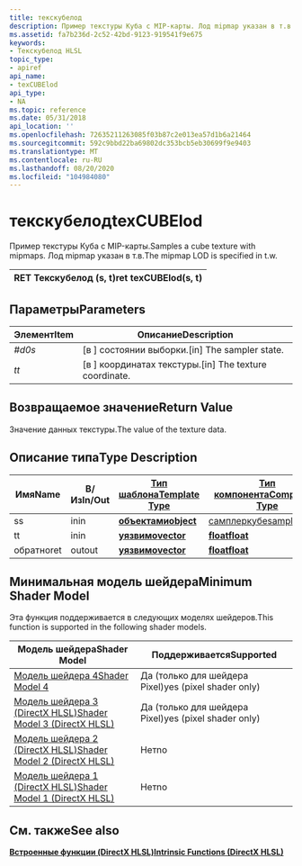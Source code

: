 ```yaml
---
title: текскубелод
description: Пример текстуры Куба с MIP-карты. Лод mipmap указан в т.в.
ms.assetid: fa7b236d-2c52-42bd-9123-919541f9e675
keywords:
- Текскубелод HLSL
topic_type:
- apiref
api_name:
- texCUBElod
api_type:
- NA
ms.topic: reference
ms.date: 05/31/2018
api_location: ''
ms.openlocfilehash: 72635211263085f03b87c2e013ea57d1b6a21464
ms.sourcegitcommit: 592c9bbd22ba69802dc353bcb5eb30699f9e9403
ms.translationtype: MT
ms.contentlocale: ru-RU
ms.lasthandoff: 08/20/2020
ms.locfileid: "104984080"
---
```

# <a name="texcubelod"></a><span data-ttu-id="08ab5-105">текскубелод</span><span class="sxs-lookup"><span data-stu-id="08ab5-105">texCUBElod</span></span>

<span data-ttu-id="08ab5-106">Пример текстуры Куба с MIP-карты.</span><span class="sxs-lookup"><span data-stu-id="08ab5-106">Samples a cube texture with mipmaps.</span></span> <span data-ttu-id="08ab5-107">Лод mipmap указан в т.в.</span><span class="sxs-lookup"><span data-stu-id="08ab5-107">The mipmap LOD is specified in t.w.</span></span>



| <span data-ttu-id="08ab5-108">RET Текскубелод (s, t)</span><span class="sxs-lookup"><span data-stu-id="08ab5-108">ret texCUBElod(s, t)</span></span> |
|----------------------|



 

## <a name="parameters"></a><span data-ttu-id="08ab5-109">Параметры</span><span class="sxs-lookup"><span data-stu-id="08ab5-109">Parameters</span></span>



| <span data-ttu-id="08ab5-110">Элемент</span><span class="sxs-lookup"><span data-stu-id="08ab5-110">Item</span></span>                                                   | <span data-ttu-id="08ab5-111">Описание</span><span class="sxs-lookup"><span data-stu-id="08ab5-111">Description</span></span>                               |
|--------------------------------------------------------|-------------------------------------------|
| <span data-ttu-id="08ab5-112"><span id="s"></span><span id="S"></span>*#d0*</span><span class="sxs-lookup"><span data-stu-id="08ab5-112"><span id="s"></span><span id="S"></span>*s*</span></span><br/> | <span data-ttu-id="08ab5-113">\[в \] состоянии выборки.</span><span class="sxs-lookup"><span data-stu-id="08ab5-113">\[in\] The sampler state.</span></span><br/>      |
| <span data-ttu-id="08ab5-114"><span id="t"></span><span id="T"></span>*t*</span><span class="sxs-lookup"><span data-stu-id="08ab5-114"><span id="t"></span><span id="T"></span>*t*</span></span><br/> | <span data-ttu-id="08ab5-115">\[в \] координатах текстуры.</span><span class="sxs-lookup"><span data-stu-id="08ab5-115">\[in\] The texture coordinate.</span></span><br/> |



 

## <a name="return-value"></a><span data-ttu-id="08ab5-116">Возвращаемое значение</span><span class="sxs-lookup"><span data-stu-id="08ab5-116">Return Value</span></span>

<span data-ttu-id="08ab5-117">Значение данных текстуры.</span><span class="sxs-lookup"><span data-stu-id="08ab5-117">The value of the texture data.</span></span>

## <a name="type-description"></a><span data-ttu-id="08ab5-118">Описание типа</span><span class="sxs-lookup"><span data-stu-id="08ab5-118">Type Description</span></span>



| <span data-ttu-id="08ab5-119">Имя</span><span class="sxs-lookup"><span data-stu-id="08ab5-119">Name</span></span> | <span data-ttu-id="08ab5-120">В/Из</span><span class="sxs-lookup"><span data-stu-id="08ab5-120">In/Out</span></span> | [<span data-ttu-id="08ab5-121">**Тип шаблона**</span><span class="sxs-lookup"><span data-stu-id="08ab5-121">**Template Type**</span></span>](dx-graphics-hlsl-intrinsic-functions.md)                       | [<span data-ttu-id="08ab5-122">**Тип компонента**</span><span class="sxs-lookup"><span data-stu-id="08ab5-122">**Component Type**</span></span>](dx-graphics-hlsl-intrinsic-functions.md) | <span data-ttu-id="08ab5-123">Размер</span><span class="sxs-lookup"><span data-stu-id="08ab5-123">Size</span></span> |
|------|--------|-------------------------------------------------------------------------------------|----------------------------------------------------------------|------|
| <span data-ttu-id="08ab5-124">s</span><span class="sxs-lookup"><span data-stu-id="08ab5-124">s</span></span>    | <span data-ttu-id="08ab5-125">in</span><span class="sxs-lookup"><span data-stu-id="08ab5-125">in</span></span>     | [<span data-ttu-id="08ab5-126">**объектами**</span><span class="sxs-lookup"><span data-stu-id="08ab5-126">**object**</span></span>](dx-graphics-hlsl-intrinsic-functions.md) | [<span data-ttu-id="08ab5-127">самплеркубе</span><span class="sxs-lookup"><span data-stu-id="08ab5-127">samplerCUBE</span></span>](dx-graphics-hlsl-sampler.md)                    | <span data-ttu-id="08ab5-128">1</span><span class="sxs-lookup"><span data-stu-id="08ab5-128">1</span></span>    |
| <span data-ttu-id="08ab5-129">t</span><span class="sxs-lookup"><span data-stu-id="08ab5-129">t</span></span>    | <span data-ttu-id="08ab5-130">in</span><span class="sxs-lookup"><span data-stu-id="08ab5-130">in</span></span>     | [<span data-ttu-id="08ab5-131">**уязвимо**</span><span class="sxs-lookup"><span data-stu-id="08ab5-131">**vector**</span></span>](dx-graphics-hlsl-intrinsic-functions.md) | [<span data-ttu-id="08ab5-132">**float**</span><span class="sxs-lookup"><span data-stu-id="08ab5-132">**float**</span></span>](/windows/desktop/WinProg/windows-data-types)                        | <span data-ttu-id="08ab5-133">4</span><span class="sxs-lookup"><span data-stu-id="08ab5-133">4</span></span>    |
| <span data-ttu-id="08ab5-134">обратно</span><span class="sxs-lookup"><span data-stu-id="08ab5-134">ret</span></span>  | <span data-ttu-id="08ab5-135">out</span><span class="sxs-lookup"><span data-stu-id="08ab5-135">out</span></span>    | [<span data-ttu-id="08ab5-136">**уязвимо**</span><span class="sxs-lookup"><span data-stu-id="08ab5-136">**vector**</span></span>](dx-graphics-hlsl-intrinsic-functions.md) | [<span data-ttu-id="08ab5-137">**float**</span><span class="sxs-lookup"><span data-stu-id="08ab5-137">**float**</span></span>](/windows/desktop/WinProg/windows-data-types)                        | <span data-ttu-id="08ab5-138">4</span><span class="sxs-lookup"><span data-stu-id="08ab5-138">4</span></span>    |



 

## <a name="minimum-shader-model"></a><span data-ttu-id="08ab5-139">Минимальная модель шейдера</span><span class="sxs-lookup"><span data-stu-id="08ab5-139">Minimum Shader Model</span></span>

<span data-ttu-id="08ab5-140">Эта функция поддерживается в следующих моделях шейдеров.</span><span class="sxs-lookup"><span data-stu-id="08ab5-140">This function is supported in the following shader models.</span></span>



| <span data-ttu-id="08ab5-141">Модель шейдера</span><span class="sxs-lookup"><span data-stu-id="08ab5-141">Shader Model</span></span>                                              | <span data-ttu-id="08ab5-142">Поддерживается</span><span class="sxs-lookup"><span data-stu-id="08ab5-142">Supported</span></span>               |
|-----------------------------------------------------------|-------------------------|
| [<span data-ttu-id="08ab5-143">Модель шейдера 4</span><span class="sxs-lookup"><span data-stu-id="08ab5-143">Shader Model 4</span></span>](dx-graphics-hlsl-sm4.md)                | <span data-ttu-id="08ab5-144">Да (только для шейдера Pixel)</span><span class="sxs-lookup"><span data-stu-id="08ab5-144">yes (pixel shader only)</span></span> |
| [<span data-ttu-id="08ab5-145">Модель шейдера 3 (DirectX HLSL)</span><span class="sxs-lookup"><span data-stu-id="08ab5-145">Shader Model 3 (DirectX HLSL)</span></span>](dx-graphics-hlsl-sm3.md) | <span data-ttu-id="08ab5-146">Да (только для шейдера Pixel)</span><span class="sxs-lookup"><span data-stu-id="08ab5-146">yes (pixel shader only)</span></span> |
| [<span data-ttu-id="08ab5-147">Модель шейдера 2 (DirectX HLSL)</span><span class="sxs-lookup"><span data-stu-id="08ab5-147">Shader Model 2 (DirectX HLSL)</span></span>](dx-graphics-hlsl-sm2.md) | <span data-ttu-id="08ab5-148">Нет</span><span class="sxs-lookup"><span data-stu-id="08ab5-148">no</span></span>                      |
| [<span data-ttu-id="08ab5-149">Модель шейдера 1 (DirectX HLSL)</span><span class="sxs-lookup"><span data-stu-id="08ab5-149">Shader Model 1 (DirectX HLSL)</span></span>](dx-graphics-hlsl-sm1.md) | <span data-ttu-id="08ab5-150">Нет</span><span class="sxs-lookup"><span data-stu-id="08ab5-150">no</span></span>                      |



 

## <a name="see-also"></a><span data-ttu-id="08ab5-151">См. также</span><span class="sxs-lookup"><span data-stu-id="08ab5-151">See also</span></span>

<dl> <dt>

[<span data-ttu-id="08ab5-152">**Встроенные функции (DirectX HLSL)**</span><span class="sxs-lookup"><span data-stu-id="08ab5-152">**Intrinsic Functions (DirectX HLSL)**</span></span>](dx-graphics-hlsl-intrinsic-functions.md)
</dt> </dl>

 

